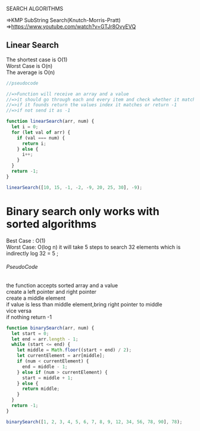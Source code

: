 SEARCH ALGORITHMS

=>KMP SubString Search(Knutch-Morris-Pratt) =>https://www.youtube.com/watch?v=GTJr8OvyEVQ

## Linear Search

The shortest case is O(1) <br/>
Worst Case is O(n)<br/>
The average is O(n)<br/>

```javascript
//pseudocode

//=>Function will receive an array and a value
//=>it should go through each and every item and check whether it matches
//=>if it founds return the values index it matches or return -1
//=>if not send it as -1

function linearSearch(arr, num) {
  let i = 0;
  for (let val of arr) {
    if (val === num) {
      return i;
    } else {
      i++;
    }
  }
  return -1;
}

linearSearch([10, 15, -1, -2, -9, 20, 25, 30], -9);
```

# Binary search only works with sorted algorithms

Best Case : O(1)<br/>
Worst Case: O(log n) it will take 5 steps to search 32 elements which is indirectly log 32 = 5 ;<br/>

###### PseudoCode

the function accepts sorted array and a value <br/>
create a left pointer and right pointer <br/>
create a middle element <br/>
if value is less than middle element,bring right pointer to middle <br/>
vice versa <br/>
if nothing return -1 <br/>

```javascript
function binarySearch(arr, num) {
  let start = 0;
  let end = arr.length - 1;
  while (start <= end) {
    let middle = Math.floor((start + end) / 2);
    let currentElement = arr[middle];
    if (num < currentElement) {
      end = middle - 1;
    } else if (num > currentElement) {
      start = middle + 1;
    } else {
      return middle;
    }
  }
  return -1;
}

binarySearch([1, 2, 3, 4, 5, 6, 7, 8, 9, 12, 34, 56, 78, 90], 78);
```
